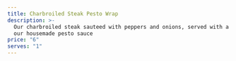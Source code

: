 ```yaml
---
title: Charbroiled Steak Pesto Wrap
description: >-
  Our charbroiled steak sauteed with peppers and onions, served with a side of
  our housemade pesto sauce
price: "6"
serves: "1"
---
```

